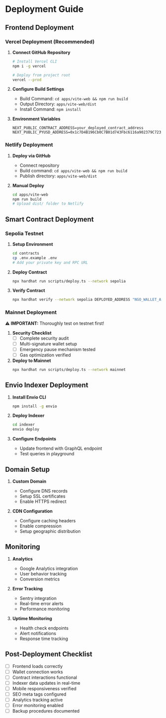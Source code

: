 # Deployment Guide

## Frontend Deployment

### Vercel Deployment (Recommended)

1. **Connect GitHub Repository**
   ```bash
   # Install Vercel CLI
   npm i -g vercel
   
   # Deploy from project root
   vercel --prod
   ```

2. **Configure Build Settings**
   - Build Command: `cd apps/vite-web && npm run build`
   - Output Directory: `apps/vite-web/dist`
   - Install Command: `npm install`

3. **Environment Variables**
   ```
   NEXT_PUBLIC_CONTRACT_ADDRESS=your_deployed_contract_address
   NEXT_PUBLIC_PYUSD_ADDRESS=0x1c7D4B196Cb0C7B01d743Fbc6116a902379C7238
   ```

### Netlify Deployment

1. **Deploy via GitHub**
   - Connect repository
   - Build command: `cd apps/vite-web && npm run build`
   - Publish directory: `apps/vite-web/dist`

2. **Manual Deploy**
   ```bash
   cd apps/vite-web
   npm run build
   # Upload dist/ folder to Netlify
   ```

## Smart Contract Deployment

### Sepolia Testnet

1. **Setup Environment**
   ```bash
   cd contracts
   cp .env.example .env
   # Add your private key and RPC URL
   ```

2. **Deploy Contract**
   ```bash
   npx hardhat run scripts/deploy.ts --network sepolia
   ```

3. **Verify Contract**
   ```bash
   npx hardhat verify --network sepolia DEPLOYED_ADDRESS "NGO_WALLET_ADDRESS"
   ```

### Mainnet Deployment

⚠️ **IMPORTANT:** Thoroughly test on testnet first!

1. **Security Checklist**
   - [ ] Complete security audit
   - [ ] Multi-signature wallet setup
   - [ ] Emergency pause mechanism tested
   - [ ] Gas optimization verified

2. **Deploy to Mainnet**
   ```bash
   npx hardhat run scripts/deploy.ts --network mainnet
   ```

## Envio Indexer Deployment

1. **Install Envio CLI**
   ```bash
   npm install -g envio
   ```

2. **Deploy Indexer**
   ```bash
   cd indexer
   envio deploy
   ```

3. **Configure Endpoints**
   - Update frontend with GraphQL endpoint
   - Test queries in playground

## Domain Setup

1. **Custom Domain**
   - Configure DNS records
   - Setup SSL certificates
   - Enable HTTPS redirect

2. **CDN Configuration**
   - Configure caching headers
   - Enable compression
   - Setup geographic distribution

## Monitoring

1. **Analytics**
   - Google Analytics integration
   - User behavior tracking
   - Conversion metrics

2. **Error Tracking**
   - Sentry integration
   - Real-time error alerts
   - Performance monitoring

3. **Uptime Monitoring**
   - Health check endpoints
   - Alert notifications
   - Response time tracking

## Post-Deployment Checklist

- [ ] Frontend loads correctly
- [ ] Wallet connection works
- [ ] Contract interactions functional
- [ ] Indexer data updates in real-time
- [ ] Mobile responsiveness verified
- [ ] SEO meta tags configured
- [ ] Analytics tracking active
- [ ] Error monitoring enabled
- [ ] Backup procedures documented